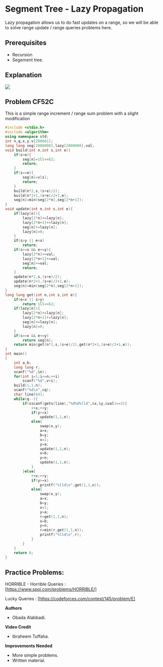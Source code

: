 # Segment Tree - Lazy Propagation

Lazy propagation allows us to do fast updates on a range, so we will be able to solve range update / range queries problems here.

## Prerequisites

* Recursion
* Segement tree.

## Explanation

[![](https://img.youtube.com/vi/yLDdGkT4GkM/0.jpg)](https://youtu.be/yLDdGkT4GkM)

## Problem CF52C

This is a simple range increment / range sum problem with a slight modification

```cpp
#include <stdio.h>
#include <algorithm>
using namespace std;
int n,q,x,y,v[200001];
long long seg[2000000],lazy[2000000],val;
void build(int n,int s,int e){
    if(s>e){
        seg[n]=1ll<<62;
        return;
    }
    if(s==e){
        seg[n]=v[s];
        return;
    }
    build(n*2,s,(s+e)/2);
    build(n*2+1,(s+e)/2+1,e);
    seg[n]=min(seg[2*n],seg[2*n+1]);
}
void update(int n,int s,int e){
    if(lazy[n]){
        lazy[2*n]+=lazy[n];
        lazy[2*n+1]+=lazy[n];
        seg[n]+=lazy[n];
        lazy[n]=0;
    }
    if(s>y || e<x)
        return;
    if(s>=x && e<=y){
        lazy[2*n]+=val;
        lazy[2*n+1]+=val;
        seg[n]+=val;
        return;
    }
    update(n*2,s,(s+e)/2);
    update(n*2+1,(s+e)/2+1,e);
    seg[n]=min(seg[2*n],seg[2*n+1]);
}
long long get(int n,int s,int e){
    if(e<x || s>y)
        return 1ll<<62;
    if(lazy[n]){
        lazy[2*n]+=lazy[n];
        lazy[2*n+1]+=lazy[n];
        seg[n]+=lazy[n];
        lazy[n]=0;
    }
    if(s>=x && e<=y)
        return seg[n];
    return min(get(n*2,s,(s+e)/2),get(n*2+1,(s+e)/2+1,e));
}
int main()
{
    int a,b;
    long long r;
    scanf("%d",&n);
    for(int i=1;i<=n;++i)
        scanf("%d",v+i);
    build(1,1,n);
    scanf("%d\n",&q);
    char line[64];
    while(q--){
        if(sscanf(gets(line),"%d%d%lld",&x,&y,&val)==3){
            ++x;++y;
            if(y>=x)
                update(1,1,n);
            else{
                swap(x,y);
                a=x;
                b=y;
                x=1;
                y=a;
                update(1,1,n);
                x=b;
                y=n;
                update(1,1,n);
            }
        }else{
            ++x;++y;
            if(y>=x)
                printf("%lld\n",get(1,1,n));
            else{
                swap(x,y);
                a=x;
                b=y;
                x=1;
                y=a;
                r=get(1,1,n);
                x=b;
                y=n;
                r=min(r,get(1,1,n));
                printf("%lld\n",r);
            }
        }
    }
    return 0;
}

```

## Practice Problems:

HORRIBLE - Horrible Queries : [https://www.spoj.com/problems/HORRIBLE/]

Lucky Queries : [https://codeforces.com/contest/145/problem/E]

**Authors**
- Obada Alabbadi.

**Video Credit**
- Ibraheem Tuffaha.

**Improvements Needed**

- More simple problems.
- Written material.